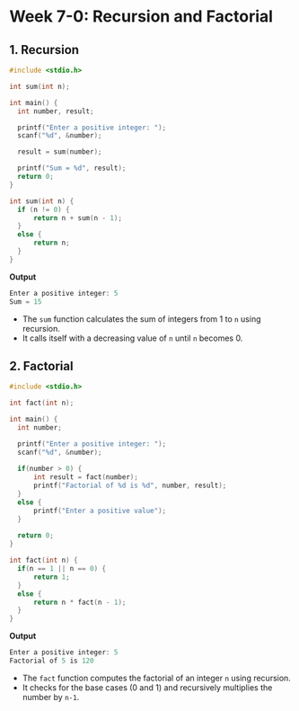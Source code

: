 # Week 7-0: Recursion and Factorial

## 1. **Recursion**
```c
#include <stdio.h>

int sum(int n);

int main() {
  int number, result;

  printf("Enter a positive integer: ");
  scanf("%d", &number);

  result = sum(number);

  printf("Sum = %d", result);
  return 0;
}

int sum(int n) {
  if (n != 0) {
      return n + sum(n - 1);
  }
  else {
      return n;
  }
}
```

**Output**
```c
Enter a positive integer: 5
Sum = 15
```

- The `sum` function calculates the sum of integers from 1 to `n` using recursion.
- It calls itself with a decreasing value of `n` until `n` becomes 0.

## 2. **Factorial**

```c
#include <stdio.h>

int fact(int n);

int main() {
  int number;

  printf("Enter a positive integer: ");
  scanf("%d", &number);
  
  if(number > 0) {
      int result = fact(number);
      printf("Factorial of %d is %d", number, result);
  }
  else {
      printf("Enter a positive value");
  }
  
  return 0;
}

int fact(int n) {
  if(n == 1 || n == 0) {
      return 1;
  }
  else {
      return n * fact(n - 1);
  }
}
```

**Output**
```c
Enter a positive integer: 5
Factorial of 5 is 120
```

- The `fact` function computes the factorial of an integer `n` using recursion.
- It checks for the base cases (0 and 1) and recursively multiplies the number by `n-1`.
